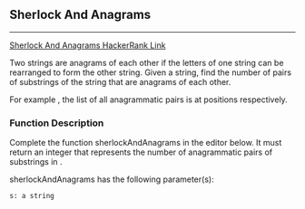 ## Sherlock And Anagrams

-------------

[Sherlock And Anagrams HackerRank Link](https://www.hackerrank.com/challenges/sherlock-and-anagrams/problem?h_l=interview&playlist_slugs%5B%5D=interview-preparation-kit&playlist_slugs%5B%5D=dictionaries-hashmaps)

Two strings are anagrams of each other if the letters of one string can be rearranged 
to form the other string. Given a string, find the number of pairs of substrings of the 
string that are anagrams of each other.

For example , the list of all anagrammatic pairs is  at positions  respectively.

### Function Description

Complete the function sherlockAndAnagrams in the editor below. It must return an integer 
that represents the number of anagrammatic pairs of substrings in .

sherlockAndAnagrams has the following parameter(s):

    s: a string

